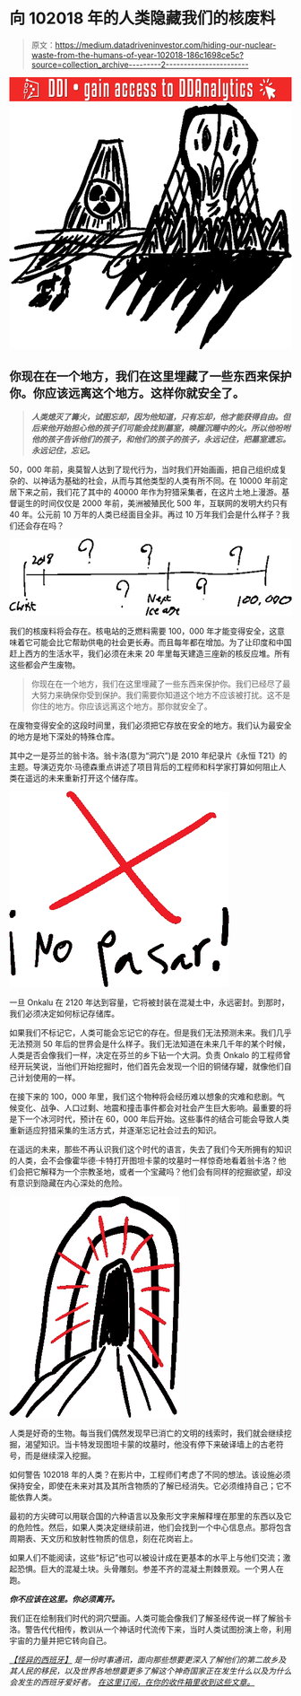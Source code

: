 # 向 102018 年的人类隐藏我们的核废料

> 原文：<https://medium.datadriveninvestor.com/hiding-our-nuclear-waste-from-the-humans-of-year-102018-186c1698ce5c?source=collection_archive---------2----------------------->

[![](img/992750f4c18d72c3b9588663f1f49fa5.png)](http://www.track.datadriveninvestor.com/181206BRed)![](img/cf62231aa78b7e5b72ad30c7f777004e.png)

## 你现在在一个地方，我们在这里埋藏了一些东西来保护你。你应该远离这个地方。这样你就安全了。

> ***人类熄灭了篝火，试图忘却，因为他知道，只有忘却，他才能获得自由。但后来他开始担心他的孩子们可能会找到墓室，唤醒沉睡中的火。所以他吩咐他的孩子告诉他们的孩子，和他们的孩子的孩子，永远记住，把墓室遗忘。永远记住，忘记。***

50，000 年前，奥莫智人达到了现代行为，当时我们开始画画，把自己组织成复杂的、以神话为基础的社会，从而与其他类型的人类有所不同。在 10000 年前定居下来之前，我们花了其中的 40000 年作为狩猎采集者，在这片土地上漫游。基督诞生的时间仅仅是 2000 年前，美洲被殖民化 500 年，互联网的发明大约只有 40 年。公元前 10 万年的人类已经面目全非。再过 10 万年我们会是什么样子？我们还会存在吗？

![](img/cd2251d86843ba7b6c69ee65becd5e5e.png)

我们的核废料将会存在。核电站的乏燃料需要 100，000 年才能变得安全，这意味着它可能会比它帮助供电的社会更长寿。而且每年都在增加。为了让印度和中国赶上西方的生活水平，我们必须在未来 20 年里每天建造三座新的核反应堆。所有这些都会产生废物。

> 你现在在一个地方，我们在这里埋藏了一些东西来保护你。我们已经尽了最大努力来确保你受到保护。我们需要你知道这个地方不应该被打扰。这不是你住的地方。你应该远离这个地方。那你就安全了。

在废物变得安全的这段时间里，我们必须把它存放在安全的地方。我们认为最安全的地方是地下深处的特殊仓库。

其中之一是芬兰的翁卡洛。翁卡洛(意为“洞穴”)是 2010 年纪录片《永恒 T21》的主题。导演迈克尔·马德森重点讲述了项目背后的工程师和科学家打算如何阻止人类在遥远的未来重新打开这个储存库。

![](img/b24e56d32f0ff9708abada01628f0730.png)

一旦 Onkalu 在 2120 年达到容量，它将被封装在混凝土中，永远密封。到那时，我们必须决定如何标记存储库。

如果我们不标记它，人类可能会忘记它的存在。但是我们无法预测未来。我们几乎无法预测 50 年后的世界会是什么样子。我们无法知道在未来几千年的某个时候，人类是否会像我们一样，决定在芬兰的乡下钻一个大洞。负责 Onkalo 的工程师曾经开玩笑说，当他们开始挖掘时，他们首先会发现一个旧的铜储存罐，就像他们自己计划使用的一样。

在接下来的 100，000 年里，我们这个物种将会经历难以想象的灾难和悲剧。气候变化、战争、人口过剩、地震和撞击事件都会对社会产生巨大影响。最重要的将是下一个冰河时代，预计在 60，000 年后开始。这些事件的结合可能会导致人类重新适应狩猎采集的生活方式，并逐渐忘记社会过去的知识。

在遥远的未来，那些不再认识我们这个时代的语言，失去了我们今天所拥有的知识的人类，会不会像霍华德·卡特打开图坦卡蒙的坟墓时一样惊奇地看着翁卡洛？他们会把它解释为一个宗教圣地，或者一个宝藏吗？他们会有同样的挖掘欲望，却没有意识到隐藏在内心深处的危险。

![](img/b845fc4b33f22cb0ec47171da66b6642.png)

人类是好奇的生物。每当我们偶然发现早已消亡的文明的线索时，我们就会继续挖掘，渴望知识。当卡特发现图坦卡蒙的坟墓时，他没有停下来破译墙上的古老符号，而是继续深入挖掘。

如何警告 102018 年的人类？在影片中，工程师们考虑了不同的想法。该设施必须保持安全，即使在未来对其及其所含物质的了解已经消失。它必须维持自己；它不能依靠人类。

最初的方尖碑可以用联合国的六种语言以及象形文字来解释埋在那里的东西以及它的危险性。然后，如果人类决定继续前进，他们会找到一个中心信息点。那将包含周期表、天文历和放射性物质的信息，刻在花岗岩上。

如果人们不能阅读，这些“标记”也可以被设计成在更基本的水平上与他们交流；激起恐惧。巨大的混凝土块。头骨雕刻。参差不齐的混凝土荆棘景观。一个男人在跑。

***你不应该在这里。你必须离开。***

我们正在绘制我们时代的洞穴壁画。人类可能会像我们了解圣经传说一样了解翁卡洛。警告代代相传，教训从一个神话时代流传下来，当时人类试图扮演上帝，利用宇宙的力量并把它转向自己。

[*【怪异的西班牙】*](https://weirdspain.substack.com/) *是一份时事通讯，面向那些想要更深入了解他们的第二故乡及其人民的移民，以及世界各地想要更多了解这个神奇国家正在发生什么以及为什么会发生的西班牙爱好者。* [*在这里订阅，在你的收件箱里收到这些文章。*](https://weirdspain.substack.com/subscribe)